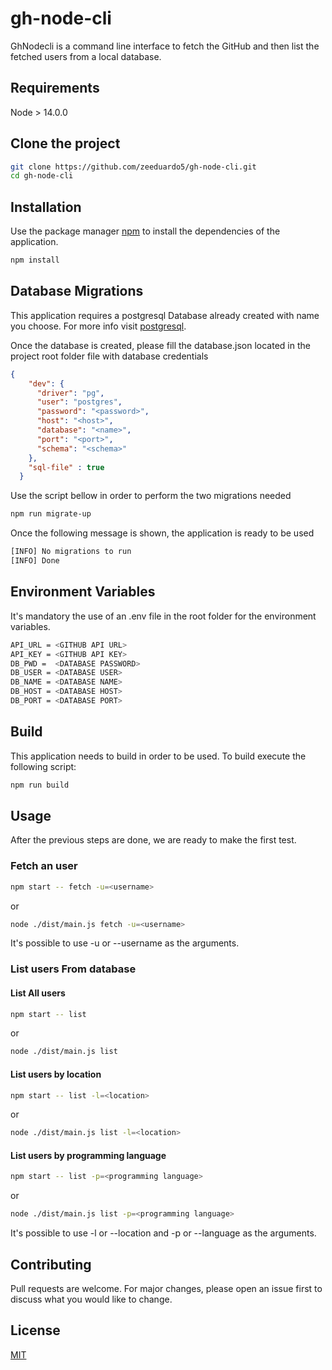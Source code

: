 # gh-node-cli

GhNodecli is a command line interface to fetch the GitHub and then list the fetched users from a local database.

## Requirements
Node > 14.0.0

## Clone the project
```bash
git clone https://github.com/zeeduardo5/gh-node-cli.git
cd gh-node-cli
```
## Installation

Use the package manager [npm](https://docs.npmjs.com/try-the-latest-stable-version-of-npm) to install the dependencies of the application.

```bash
npm install
```
## Database Migrations

This application requires a postgresql Database already created with name you choose. For more info visit [postgresql](https://www.postgresql.org/docs/current/sql-createdatabase.html). 

Once the database is created, please fill the database.json located in the project root folder file with database credentials
```json
{
    "dev": {
      "driver": "pg",
      "user": "postgres",
      "password": "<password>",
      "host": "<host>",
      "database": "<name>",
      "port": "<port>",
      "schema": "<schema>"
    },
    "sql-file" : true
  }
````


Use the script bellow in order to perform the two migrations needed

```bash
npm run migrate-up
```
Once the following message is shown, the application is ready to be used
```bash
[INFO] No migrations to run
[INFO] Done
```
## Environment Variables
It's mandatory the use of an .env file in the root folder for the environment variables.
```bash
API_URL = <GITHUB API URL>
API_KEY = <GITHUB API KEY>
DB_PWD =  <DATABASE PASSWORD>
DB_USER = <DATABASE USER>
DB_NAME = <DATABASE NAME>
DB_HOST = <DATABASE HOST>
DB_PORT = <DATABASE PORT>
```
## Build
This application needs to build in order to be used. To build execute the following script:
```bash
npm run build
```

## Usage
After the previous steps are done, we are ready to make the first test.
### Fetch an user
```bash
npm start -- fetch -u=<username>
```
or 
```bash
node ./dist/main.js fetch -u=<username>
```
It's possible to use -u or --username as the arguments. 

### List users From database
#### List All users
```bash
npm start -- list
```
or 
```bash
node ./dist/main.js list
```
#### List users by location
```bash
npm start -- list -l=<location>
```
or 
```bash
node ./dist/main.js list -l=<location>
```

#### List users by programming language
```bash
npm start -- list -p=<programming language>
```
or 
```bash
node ./dist/main.js list -p=<programming language>
```
It's possible to use -l or --location and -p or --language as the arguments. 
## Contributing
Pull requests are welcome. For major changes, please open an issue first to discuss what you would like to change.


## License
[MIT](https://choosealicense.com/licenses/mit/)
